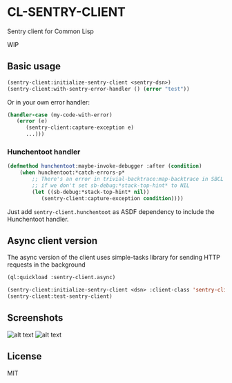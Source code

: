 # CL-SENTRY-CLIENT

Sentry client for Common Lisp

WIP

## Basic usage

```lisp
(sentry-client:initialize-sentry-client <sentry-dsn>)
(sentry-client:with-sentry-error-handler () (error "test"))
```

Or in your own error handler: 

```lisp
(handler-case (my-code-with-error)
   (error (e)
      (sentry-client:capture-exception e)
      ...)))
```

### Hunchentoot handler

```lisp
(defmethod hunchentoot:maybe-invoke-debugger :after (condition)
    (when hunchentoot:*catch-errors-p*
        ;; There's an error in trivial-backtrace:map-backtrace in SBCL 
        ;; if we don't set sb-debug:*stack-top-hint* to NIL
        (let ((sb-debug:*stack-top-hint* nil)) 
           (sentry-client:capture-exception condition))))
```

Just add `sentry-client.hunchentoot` as ASDF dependency to include the Hunchentoot handler.

## Async client version

The async version of the client uses simple-tasks library for sending HTTP requests in the background

```lisp
(ql:quickload :sentry-client.async)

(sentry-client:initialize-sentry-client <dsn> :client-class 'sentry-client:async-sentry-client)
(sentry-client:test-sentry-client)
```

## Screenshots

![alt text](https://github.com/mmontone/cl-sentry-client/raw/master/doc/screenshot1.png "Screenshot 1")
![alt text](https://github.com/mmontone/cl-sentry-client/raw/master/doc/screenshot2.png "Screenshot 2")

## License

MIT
